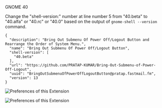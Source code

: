 GNOME 40

Change the "shell-version:" number at line number 5 from "40.beta" to "40.alfa" or "40.rc" or "40.0" based on the output of `gnome-shell --version` command.
````
{
  "description": "Bring Out Submenu Of Power Off/Logout Button and Rearrange the Order of System Menu.",
  "name": "Bring Out Submenu Of Power Off/Logout Button",
  "shell-version": [
    "40.beta"
  ],
  "url": "https://github.com/PRATAP-KUMAR/Bring-Out-Submenu-of-Power-Off-Logout",
  "uuid": "BringOutSubmenuOfPowerOffLogoutButton@pratap.fastmail.fm",
  "version": 13
}
````

![Preferences of this Extension](https://i.stack.imgur.com/SzoR2.png)

![Preferences of this Extension](https://i.stack.imgur.com/aIjkc.png)
